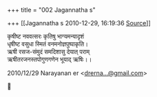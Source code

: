 +++
title = "002 Jagannatha s"

+++
[[Jagannatha s	2010-12-29, 16:19:36 [Source](https://groups.google.com/g/bvparishat/c/zYxRSSyzbfI)]]



कृषीष्ट नववत्सरः कृतिषु भाग्यमन्यादृशं  
धृषीष्ट वसुधा स्मितं वनमनोज्ञपुष्पाकृति।  
ऋषी रसज-संमुदं समदिशासु देयात् पराम्  
ऋषीतरजनस्तपोगुणगणेन भूयाद् ऋषिः।।  
  

2010/12/29 Narayanan er \<[drerna...@gmail.com]()\>



